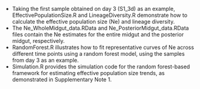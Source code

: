  * Taking the first sample obtained on day 3 (S1_3d) as an example, EffectivePopulationSize.R and LineageDiversity.R demonstrate how to calculate the effective population size (Ne) and lineage diversity.
 * The Ne_WholeMidgut_data.RData and Ne_PosteriorMidgut_data.RData files contain the Ne estimates for the entire midgut and the posterior midgut, respectively.
 * RandomForest.R illustrates how to fit representative curves of Ne across different time points using a random forest model, using the samples from day 3 as an example.
 * Simulation.R provides the simulation code for the random forest-based framework for estimating effective population size trends, as demonstrated in Supplementary Note 1.
